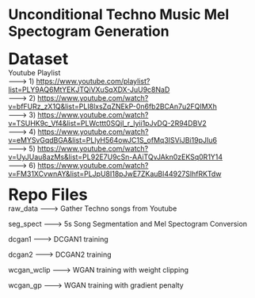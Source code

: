 # Unconditional Techno Music Mel Spectogram Generation
<font size=6>**Dataset**</font> <br /> 
Youtube Playlist <br /> 
---> 1) https://www.youtube.com/playlist?list=PLY9AQ6MtYEKJTQiVXuSqXDX-JuU9c8NaD <br /> 
                 ---> 2) https://www.youtube.com/watch?v=bfFURz_zX1Q&list=PLI8lxsZqZNEkP-0n6fb2BCAn7u2FQIMXh <br /> 
                 ---> 3) https://www.youtube.com/watch?v=TSUHK9c_Vf4&list=PLWcttt0SQjI_r_lyii1pJvDQ-2R94DBV2 <br /> 
                 ---> 4) https://www.youtube.com/watch?v=eMYSvGqdBGA&list=PLlyH564owJC1S_ofMq3ISViJBi19pJIu6 <br /> 
                 ---> 5) https://www.youtube.com/watch?v=UyJUau8azMs&list=PL92E7U9cSn-AAiTQvJAkn0zEKSq0R1Y14 <br /> 
                 ---> 6) https://www.youtube.com/watch?v=FM31XCvwnAY&list=PLJpU8I18pJwE7ZKauBl44927SlhfRKTdw <br /> 


<font size=6>**Repo Files**</font>  <br /> 
raw_data    ---> Gather Techno songs from Youtube

seg_spect   ---> 5s Song Segmentation and Mel Spectogram Conversion

dcgan1      ---> DCGAN1 training

dcgan2      ---> DCGAN2 training

wcgan_wclip ---> WGAN training with weight clipping

wcgan_gp    ---> WGAN training with gradient penalty


